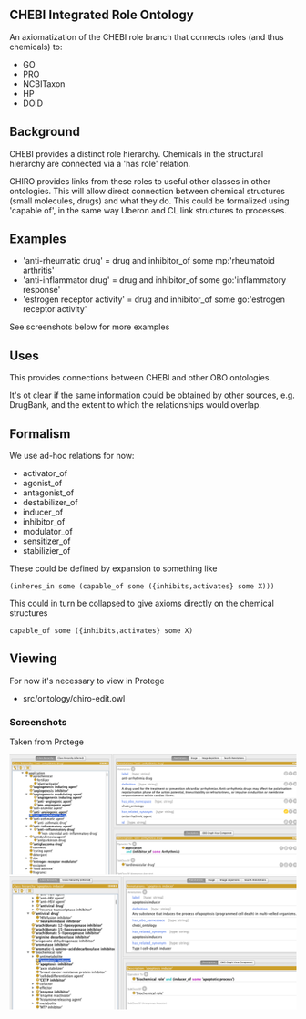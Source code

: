 ## CHEBI Integrated Role Ontology

An axiomatization of the CHEBI role branch that connects roles (and
thus chemicals) to:

 * GO
 * PRO
 * NCBITaxon
 * HP
 * DOID

## Background

CHEBI provides a distinct role hierarchy. Chemicals in the structural
hierarchy are connected via a 'has role' relation.

CHIRO provides links from these roles to useful other classes in other
ontologies. This will allow direct connection between chemical
structures (small molecules, drugs) and what they do. This could be
formalized using 'capable of', in the same way Uberon and CL link
structures to processes.

## Examples

 * 'anti-rheumatic drug' = drug and inhibitor_of some mp:'rheumatoid arthritis'
 * 'anti-inflammator drug' = drug and inhibitor_of some go:'inflammatory response'
 * 'estrogen receptor activity' = drug and inhibitor_of some go:'estrogen receptor activity'

See screenshots below for more examples

## Uses

This provides connections between CHEBI and other OBO ontologies.

It's ot clear if the same information could be obtained by other
sources, e.g. DrugBank, and the extent to which the relationships
would overlap.

## Formalism

We use ad-hoc relations for now:

 * activator_of
 * agonist_of
 * antagonist_of
 * destabilizer_of
 * inducer_of
 * inhibitor_of
 * modulator_of
 * sensitizer_of
 * stabilizier_of

These could be defined by expansion to something like

    (inheres_in some (capable_of some ({inhibits,activates} some X)))

This could in turn be collapsed to give axioms directly on the chemical structures

    capable_of some ({inhibits,activates} some X)

## Viewing

For now it's necessary to view in Protege

 * src/ontology/chiro-edit.owl

### Screenshots

Taken from Protege

![image](images/protege1.png)
![image](images/protege2.png)

